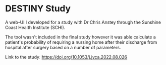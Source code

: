 # DESTINY Study

A web-UI I developed for a study with Dr Chris Anstey through the Sunshine Coast Health Institute (SCHI).

The tool wasn't included in the final study however it was able calculate a patient's probability of requiring a nursing home after their discharge from hospital after surgery based on a number of parameters.

Link to the study: https://doi.org/10.1053/j.jvca.2022.08.026
